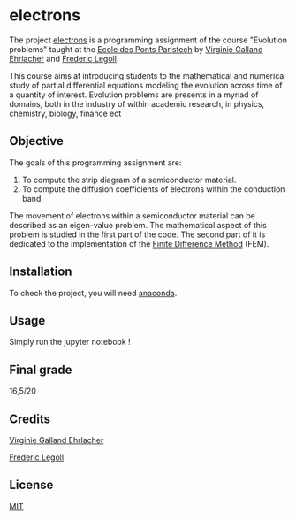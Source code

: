 # electrons

The project [electrons](https://github.com/rubenpersicot/electrons) is a programming assignment of the course "Evolution problems" taught at the [Ecole des Ponts Paristech](https://www.ecoledesponts.fr/) by [Virginie Galland Ehrlacher](https://team.inria.fr/matherials/team-members/virginie-ehrlacher-galland/) and [Frederic Legoll](http://cermics.enpc.fr/~legoll/).


This course aims at introducing students to the mathematical and numerical study of partial differential equations modeling the evolution across time of a quantity of interest. Evolution problems are presents in a myriad of domains, both in the industry of within academic research, in  physics, chemistry, biology, finance ect


## Objective
The goals of this programming assignment are:
1. To compute the strip diagram of a semiconductor material.
2. To compute the diffusion coefficients of electrons within the conduction band.

The movement of electrons within a semiconductor material can be described as an eigen-value problem. The mathematical aspect of this problem is studied in the first part of the code. The second part of it is dedicated to the implementation of the [Finite Difference Method](https://en.wikipedia.org/wiki/Finite_difference_method) (FEM).
## Installation

To check the project, you will need [anaconda](https://docs.anaconda.com/anaconda/install/index.html).

## Usage 
Simply run the jupyter notebook !

## Final grade
16,5/20

## Credits 
[Virginie Galland Ehrlacher](https://team.inria.fr/matherials/team-members/virginie-ehrlacher-galland/)

[Frederic Legoll](http://cermics.enpc.fr/~legoll/)

## License
[MIT](https://choosealicense.com/licenses/mit/)

